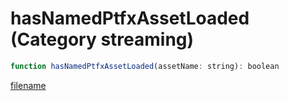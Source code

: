# hasNamedPtfxAssetLoaded (Category streaming)

```js
function hasNamedPtfxAssetLoaded(assetName: string): boolean
```

[filename](hasNamedPtfxAssetLoaded_m.md ':include')